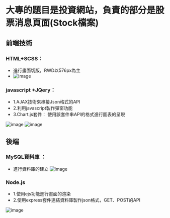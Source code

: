 # 大專的題目是投資網站，負責的部分是股票消息頁面(Stock檔案)

## 前端技術
### HTML+SCSS：
* 進行畫面切版，RWD以576px為主
* ![image](https://github.com/hank0824/hank0824.github.io/assets/64567910/b171a0a9-ef49-449e-8cb0-c12701124793)

          
### javascript +JQery：  
* 1.AJAX技術來串接Json格式的API
* 2.利用javascript製作彈窗功能
* 3.Chart.js套件：
        使用該套件串API的格式進行圖表的呈現

![image](https://github.com/hank0824/hank0824.github.io/assets/64567910/362ce44f-6900-48d4-987c-ea9ca4bb4879)
![image](https://github.com/hank0824/hank0824.github.io/assets/64567910/716ac5d3-22bf-4e41-8285-c5906e4fe2f5)

## 後端
### MySQL資料庫 ：
* 進行資料庫的建立
![image](https://github.com/hank0824/hank0824.github.io/assets/64567910/370c6040-54c0-4373-a4eb-67427b8158f2)

### Node.js 
* 1.使用ejs功能進行畫面的渲染
* 2.使用express套件連結資料庫製作json格式，GET、POST的API

![image](https://github.com/hank0824/hank0824.github.io/assets/64567910/eaf73180-96cc-4af9-8f9c-838782d16a79)
